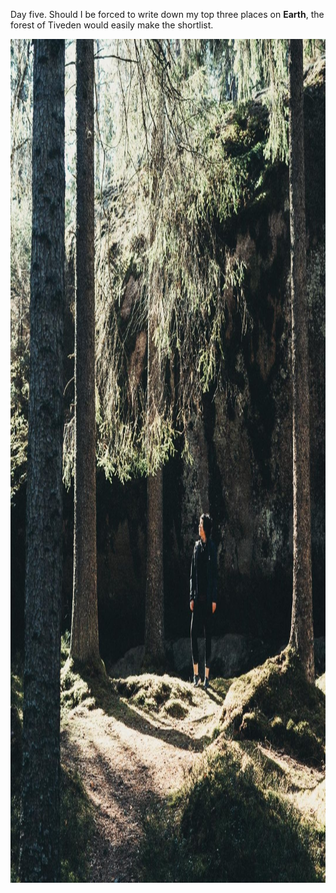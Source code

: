 ---
---

Day five. Should I be forced to write down my top three places on **Earth**, the forest of Tiveden would easily make the shortlist.

<img src="/images/tiveden.jpg" alt="Standing in a glade in front of a big rock, a pretty girl looks up at the sun beams filtered through the tree tops." width="1080" height="1350" />
